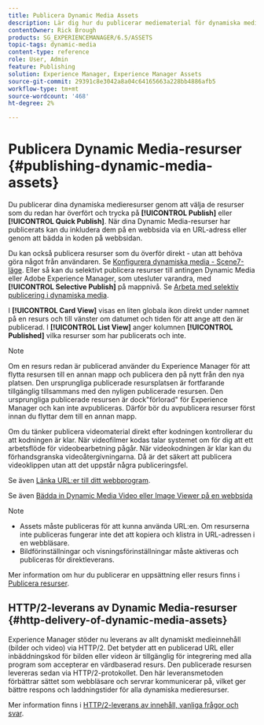 ```yaml
---
title: Publicera Dynamic Media Assets
description: Lär dig hur du publicerar mediematerial för dynamiska media, som videor och bilder, inklusive HTTP/2-leverans av sådana resurser.
contentOwner: Rick Brough
products: SG_EXPERIENCEMANAGER/6.5/ASSETS
topic-tags: dynamic-media
content-type: reference
role: User, Admin
feature: Publishing
solution: Experience Manager, Experience Manager Assets
source-git-commit: 29391c8e3042a8a04c64165663a228bb4886afb5
workflow-type: tm+mt
source-wordcount: '468'
ht-degree: 2%

---
```


# Publicera Dynamic Media-resurser {#publishing-dynamic-media-assets}

Du publicerar dina dynamiska medieresurser genom att välja de resurser som du redan har överfört och trycka på **[!UICONTROL Publish]** eller **[!UICONTROL Quick Publish]**. När dina Dynamic Media-resurser har publicerats kan du inkludera dem på en webbsida via en URL-adress eller genom att bädda in koden på webbsidan.

Du kan också publicera resurser som du överför direkt - utan att behöva göra något från användaren. Se [Konfigurera dynamiska media - Scene7-läge](config-dms7.md).
Eller så kan du selektivt publicera resurser till antingen Dynamic Media eller Adobe Experience Manager, som utesluter varandra, med **[!UICONTROL Selective Publish]** på mappnivå. Se [Arbeta med selektiv publicering i dynamiska media](/help/assets/selective-publishing.md).

I **[!UICONTROL Card View]** visas en liten globala ikon direkt under namnet på en resurs och till vänster om datumet och tiden för att ange att den är publicerad. I **[!UICONTROL List View]** anger kolumnen **[!UICONTROL Published]** vilka resurser som har publicerats och inte.

>[!NOTE]
>
>Om en resurs redan är publicerad använder du Experience Manager för att flytta resursen till en annan mapp och publicera den på nytt från den nya platsen. Den ursprungliga publicerade resursplatsen är fortfarande tillgänglig tillsammans med den nyligen publicerade resursen. Den ursprungliga publicerade resursen är dock&quot;förlorad&quot; för Experience Manager och kan inte avpubliceras. Därför bör du avpublicera resurser först innan du flyttar dem till en annan mapp.

Om du tänker publicera videomaterial direkt efter kodningen kontrollerar du att kodningen är klar. När videofilmer kodas talar systemet om för dig att ett arbetsflöde för videobearbetning pågår. När videokodningen är klar kan du förhandsgranska videoåtergivningarna. Då är det säkert att publicera videoklippen utan att det uppstår några publiceringsfel.

Se även [Länka URL:er till ditt webbprogram](linking-urls-to-yourwebapplication.md).

Se även [Bädda in Dynamic Media Video eller Image Viewer på en webbsida](embed-code.md)

>[!NOTE]
>
>* Assets måste publiceras för att kunna använda URL:en. Om resurserna inte publiceras fungerar inte det att kopiera och klistra in URL-adressen i en webbläsare.
>* Bildförinställningar och visningsförinställningar måste aktiveras och publiceras för direktleverans.
>

Mer information om hur du publicerar en uppsättning eller resurs finns i [Publicera resurser](manage-assets.md).

## HTTP/2-leverans av Dynamic Media-resurser {#http-delivery-of-dynamic-media-assets}

Experience Manager stöder nu leverans av allt dynamiskt medieinnehåll (bilder och video) via HTTP/2. Det betyder att en publicerad URL eller inbäddningskod för bilden eller videon är tillgänglig för integrering med alla program som accepterar en värdbaserad resurs. Den publicerade resursen levereras sedan via HTTP/2-protokollet. Den här leveransmetoden förbättrar sättet som webbläsare och servrar kommunicerar på, vilket ger bättre respons och laddningstider för alla dynamiska medieresurser.

Mer information finns i [HTTP/2-leverans av innehåll, vanliga frågor och svar](/help/sites-administering/scene7-http2faq.md).
